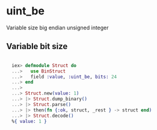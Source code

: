 # uint_be

Variable size big endian unsigned integer

## Variable bit size

```elixir

  iex> defmodule Struct do
  ...>   use BinStruct
  ...>   field :value, :uint_be, bits: 24
  ...> end
  ...>
  ...> Struct.new(value: 1)
  ...> |> Struct.dump_binary()
  ...> |> Struct.parse()
  ...> |> then(fn {:ok, struct, _rest } -> struct end)
  ...> |> Struct.decode()
  %{ value: 1 }

```
